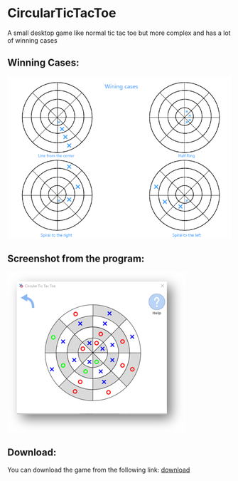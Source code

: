 # CircularTicTacToe
A small desktop game like normal tic tac toe but more complex and has a lot of winning cases

## Winning Cases:

![wining-cases](images/winning_cases.png)

## Screenshot from the program:

![screenshot](images/screenshot.png)

## Download:

You can download the game from the following link:
[download](https://drive.google.com/open?id=14wUUJ_mAY8Mg4TI37794a9aXG7vmgumI)